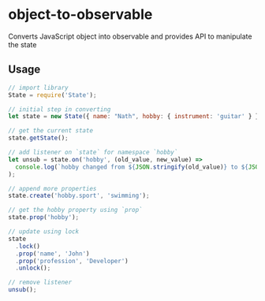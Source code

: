 # object-to-observable
Converts JavaScript object into observable and provides API to manipulate the state

## Usage

```js
// import library
State = require('State');

// initial step in converting
let state = new State({ name: "Nath", hobby: { instrument: 'guitar' } });

// get the current state
state.getState();

// add listener on `state` for namespace `hobby`
let unsub = state.on('hobby', (old_value, new_value) => 
  console.log(`hobby changed from ${JSON.stringify(old_value)} to ${JSON.stringify(new_value)}`)
);

// append more properties
state.create('hobby.sport', 'swimming');

// get the hobby property using `prop`
state.prop('hobby');

// update using lock
state
  .lock()
  .prop('name', 'John')
  .prop('profession', 'Developer')
  .unlock();

// remove listener
unsub();
```
